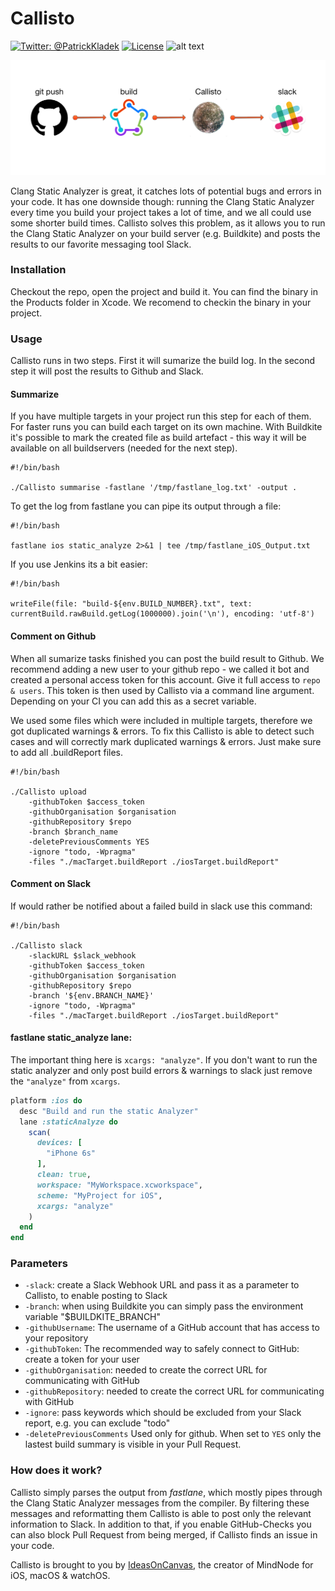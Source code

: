 # Callisto
[![Twitter: @PatrickKladek](https://img.shields.io/badge/twitter-@PatrickKladek-orange.svg?style=flat)](https://twitter.com/PatrickKladek)
[![License](https://img.shields.io/badge/license-MIT-green.svg?style=flat)](https://raw.githubusercontent.com/IdeasOnCanvas/Callisto/master/LICENSE)
![alt text](https://img.shields.io/badge/Platform-Mac%2010.12+-blue.svg "Target Mac")


![Logo](https://raw.githubusercontent.com/IdeasOnCanvas/Callisto/main/Documentation/Callisto%20Workflow%20Image.png "Logo")

Clang Static Analyzer is great, it catches lots of potential bugs and errors in your code. It has one downside though: running the Clang Static Analyzer every time you build your project takes a lot of time, and we all could use some shorter build times. Callisto solves this problem, as it allows you to run the Clang Static Analyzer on your build server (e.g. Buildkite) and posts the results to our favorite messaging tool Slack.

### Installation

Checkout the repo, open the project and build it. You can find the binary in the Products folder in Xcode. We recomend to checkin the binary in your project.

### Usage

Callisto runs in two steps. First it will sumarize the build log. In the second step it will post the results to Github and Slack.

#### Summarize

If you have multiple targets in your project run this step for each of them. For faster runs you can build each target on its own machine. With Buildkite it's possible to mark the created file as build artefact - this way it will be available on all buildservers (needed for the next step).

```
#!/bin/bash

./Callisto summarise -fastlane '/tmp/fastlane_log.txt' -output .
```

To get the log from fastlane you can pipe its output through a file:

```
#!/bin/bash

fastlane ios static_analyze 2>&1 | tee /tmp/fastlane_iOS_Output.txt
```

If you use Jenkins its a bit easier:

```
#!/bin/bash

writeFile(file: "build-${env.BUILD_NUMBER}.txt", text: currentBuild.rawBuild.getLog(1000000).join('\n'), encoding: 'utf-8')

```

#### Comment on Github

When all sumarize tasks finished you can post the build result to Github. 
We recommend adding a new user to your github repo - we called it bot and created a personal access token for this account. Give it full access to `repo & users`. This token is then used by Callisto via a command line argument. Depending on your CI you can add this as a secret variable.

We used some files which were included in multiple targets, therefore we got duplicated warnings & errors. To fix this Callisto is able to detect such cases and will correctly mark duplicated warnings & errors. Just make sure to add all .buildReport files.

```
#!/bin/bash

./Callisto upload 
	-githubToken $access_token 
	-githubOrganisation $organisation 
	-githubRepository $repo
	-branch $branch_name
	-deletePreviousComments YES
	-ignore "todo, -Wpragma"
	-files "./macTarget.buildReport ./iosTarget.buildReport"
```

#### Comment on Slack

If would rather be notified about a failed build in slack use this command:

```
#!/bin/bash

./Callisto slack 
	-slackURL $slack_webhook
	-githubToken $access_token
	-githubOrganisation $organisation
	-githubRepository $repo
	-branch '${env.BRANCH_NAME}'
	-ignore "todo, -Wpragma"
	-files "./macTarget.buildReport ./iosTarget.buildReport"
```

#### fastlane static_analyze lane:
The important thing here is `xcargs: "analyze"`. If you don't want to run the static analyzer and only post build errors & warnings to slack just remove the `"analyze"` from `xcargs`.

```ruby
platform :ios do
  desc "Build and run the static Analyzer"
  lane :staticAnalyze do
    scan(
      devices: [
        "iPhone 6s"
      ],
      clean: true,
      workspace: "MyWorkspace.xcworkspace",
      scheme: "MyProject for iOS",
      xcargs: "analyze"
    )
  end
end
```

### Parameters

* `-slack`: create a Slack Webhook URL and pass it as a parameter to Callisto, to enable posting to Slack
* `-branch`: when using Buildkite you can simply pass the environment variable "$BUILDKITE_BRANCH"
* `-githubUsername`: The username of a GitHub account that has access to your repository
* `-githubToken`: The recommended way to safely connect to GitHub: create a token for your user
* `-githubOrganisation`: needed to create the correct URL for communicating with GitHub
* `-githubRepository`: needed to create the correct URL for communicating with GitHub
* `-ignore`: pass keywords which should be excluded from your Slack report, e.g. you can exclude "todo"
* `-deletePreviousComments` Used only for github. When set to `YES` only the lastest build summary is visible in your Pull Request.

### How does it work?

Callisto simply parses the output from *fastlane*, which mostly pipes through the Clang Static Analyzer messages from the compiler. By filtering these messages and reformatting them Callisto is able to post only the relevant information to Slack. In addition to that, if you enable GitHub-Checks you can also block Pull Request from being merged, if Callisto finds an issue in your code.

Callisto is brought to you by [IdeasOnCanvas](http://ideasoncanvas.com), the creator of MindNode for iOS, macOS & watchOS.
